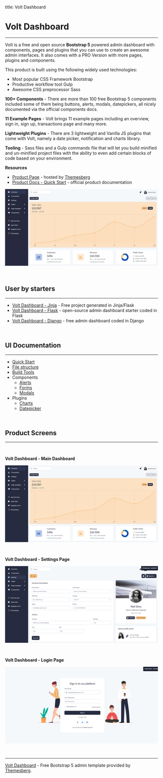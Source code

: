 
title: Volt Dashboard

# Volt Dashboard
---

Volt is a free and open source **Bootstrap 5** powered admin dashboard with components, pages and plugins that you can use to create an awesome admin interfaces. It also comes with a PRO Version with more pages, plugins and components.

This product is built using the following widely used technologies:

- Most popular CSS Framework Bootstrap
- Productive workflow tool Gulp
- Awesome CSS preprocessor Sass

**100+ Components** - There are more than 100 free Bootstrap 5 components included some of them being buttons, alerts, modals, datepickers, all nicely documented via the official components docs.

**11 Example Pages** - Volt brings 11 example pages including an overview, sign in, sign up, transactions page and many more.

**Lightweight Plugins** - There are 3 lightweight and Vanilla JS plugins that come with Volt, namely a date picker, notification and charts library.

**Tooling** - Sass files and a Gulp commands file that will let you build minified and un-minified project files with the ability to even add certain blocks of code based on your environment.

**Resources**

- [Product Page](https://themesberg.com/product/admin-dashboard/volt-bootstrap-5-dashboard) - hosted by [Themesberg](https://appseed.us/agency/themesberg)
- [Product Docs - Quick Start](https://themesberg.com/docs/volt-bootstrap-5-dashboard/getting-started/quick-start/) - official product documentation

![Volt Dashboard - Open-source Bootstrap 5 template, animated presentation.](https://raw.githubusercontent.com/admin-dashboards/free-dashboard-volt/master/media/free-dashboard-volt-intro.gif)

<br />

## User by starters
---

- [Volt Dashboard - Jinja](/jinja-template/jinja-template-volt-dashboard/) - Free project generated in Jinja/Flask
- [Volt Dashboard - Flask](/admin-dashboards/flask-dashboard-volt/) - open-source admin dashboard starter coded in Flask
- [Volt Dashboard - Django](/admin-dashboards/django-dashboard-volt/) - free admin dashboard coded in Django

<br />

## UI Documentation
---

- [Quick Start](https://themesberg.com/docs/volt-bootstrap-5-dashboard/getting-started/quick-start/)
- [File structure](https://themesberg.com/docs/volt-bootstrap-5-dashboard/getting-started/file-structure/)
- [Build Tools](https://themesberg.com/docs/volt-bootstrap-5-dashboard/getting-started/build-tools/)
- Components 
    - [Alerts](https://themesberg.com/docs/volt-bootstrap-5-dashboard/components/alerts/)
    - [Forms](https://themesberg.com/docs/volt-bootstrap-5-dashboard/components/forms/)
    - [Modals](https://themesberg.com/docs/volt-bootstrap-5-dashboard/components/modals/)
- Plugins 
    - [Charts](https://themesberg.com/docs/volt-bootstrap-5-dashboard/plugins/charts/)
    - [Datepicker](https://themesberg.com/docs/volt-bootstrap-5-dashboard/plugins/datepicker/)

<br />

## Product Screens
---

<br />

**Volt Dashboard - Main Dashboard**

![Volt Dashboard - Main Dashboard screen.](https://raw.githubusercontent.com/admin-dashboards/free-dashboard-volt/master/media/free-dashboard-volt-screen.png)

<br />

**Volt Dashboard - Settings Page**

![Volt Dashboard - Settings Page screen.](https://raw.githubusercontent.com/admin-dashboards/free-dashboard-volt/master/media/free-dashboard-volt-screen-settings.png)

<br />

**Volt Dashboard - Login Page**

![Volt Dashboard - User Profile.](https://raw.githubusercontent.com/admin-dashboards/free-dashboard-volt/master/media/free-dashboard-volt-screen-login.png)

<br />

---
[Volt Dashboard](https://appseed.us/admin-dashboards/django-dashboard-volt) - Free Bootstrap 5 admin template provided by [Themesberg](https://appseed.us/agency/themesberg).
